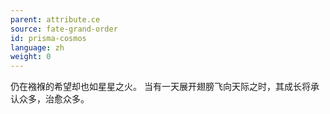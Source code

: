 ```yaml
---
parent: attribute.ce
source: fate-grand-order
id: prisma-cosmos
language: zh
weight: 0
---
```


仍在襁褓的希望却也如星星之火。
当有一天展开翅膀飞向天际之时，其成长将承认众多，治愈众多。
